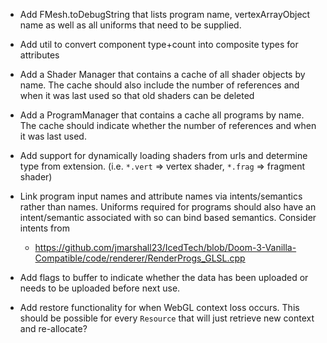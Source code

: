 * Add FMesh.toDebugString that lists program name, vertexArrayObject name as well as all uniforms that need to be supplied.

* Add util to convert component type+count into composite types for attributes

* Add a Shader Manager that contains a cache of all shader objects by name. The cache should also include the
  number of references and when it was last used so that old shaders can be deleted

* Add a ProgramManager that contains a cache all programs by name. The cache should indicate whether the number
  of references and when it was last used.

* Add support for dynamically loading shaders from urls and determine type from extension.
  (i.e. `*.vert` => vertex shader, `*.frag` => fragment shader)

* Link program input names and attribute names via intents/semantics rather than names. Uniforms
  required for programs should also have an intent/semantic associated
  with so can bind  based semantics. Consider intents from
  - https://github.com/jmarshall23/IcedTech/blob/Doom-3-Vanilla-Compatible/code/renderer/RenderProgs_GLSL.cpp

* Add flags to buffer to indicate whether the data has been uploaded or needs to be uploaded before next use.

* Add restore functionality for when WebGL context loss occurs. This should be possible for every
  `Resource` that will just retrieve new context and re-allocate?
